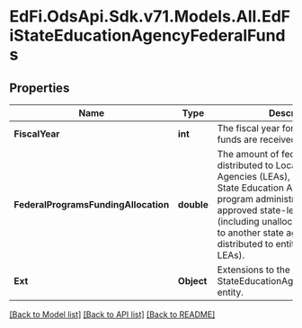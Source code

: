 # EdFi.OdsApi.Sdk.v71.Models.All.EdFiStateEducationAgencyFederalFunds

## Properties

Name | Type | Description | Notes
------------ | ------------- | ------------- | -------------
**FiscalYear** | **int** | The fiscal year for which the federal funds are received. | 
**FederalProgramsFundingAllocation** | **double** | The amount of federal dollars distributed to Local Education Agencies (LEAs), retained by the State Education Agency (SEA) for program administration or other approved state-level activities (including unallocated, transferred to another state agency, or distributed to entities other than LEAs). | [optional] 
**Ext** | **Object** | Extensions to the StateEducationAgencyFederalFunds entity. | [optional] 

[[Back to Model list]](../../README.md#documentation-for-models) [[Back to API list]](../../README.md#documentation-for-api-endpoints) [[Back to README]](../../README.md)

